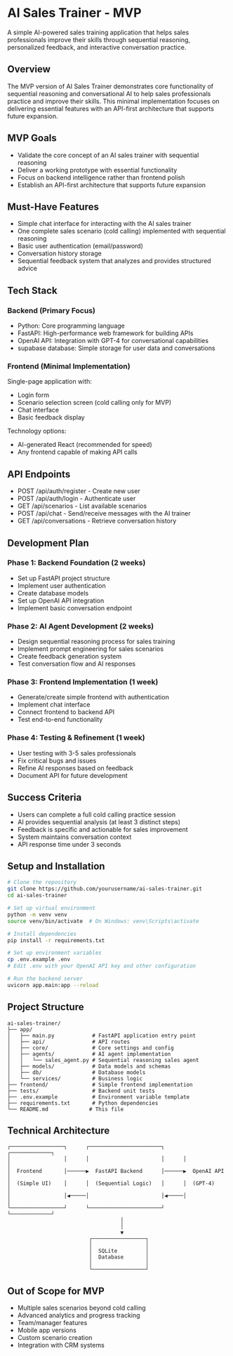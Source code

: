 # AI Sales Trainer - MVP

A simple AI-powered sales training application that helps sales professionals improve their skills through sequential reasoning, personalized feedback, and interactive conversation practice.

## Overview

The MVP version of AI Sales Trainer demonstrates core functionality of sequential reasoning and conversational AI to help sales professionals practice and improve their skills. This minimal implementation focuses on delivering essential features with an API-first architecture that supports future expansion.

## MVP Goals

- Validate the core concept of an AI sales trainer with sequential reasoning
- Deliver a working prototype with essential functionality
- Focus on backend intelligence rather than frontend polish
- Establish an API-first architecture that supports future expansion

## Must-Have Features

- Simple chat interface for interacting with the AI sales trainer
- One complete sales scenario (cold calling) implemented with sequential reasoning
- Basic user authentication (email/password)
- Conversation history storage
- Sequential feedback system that analyzes and provides structured advice

## Tech Stack

### Backend (Primary Focus)

- Python: Core programming language
- FastAPI: High-performance web framework for building APIs
- OpenAI API: Integration with GPT-4 for conversational capabilities
- supabase database: Simple storage for user data and conversations


### Frontend (Minimal Implementation)

Single-page application with:
- Login form
- Scenario selection screen (cold calling only for MVP)
- Chat interface
- Basic feedback display

Technology options:
- AI-generated React (recommended for speed)
- Any frontend capable of making API calls

## API Endpoints

- POST /api/auth/register - Create new user
- POST /api/auth/login - Authenticate user
- GET /api/scenarios - List available scenarios
- POST /api/chat - Send/receive messages with the AI trainer
- GET /api/conversations - Retrieve conversation history

## Development Plan

### Phase 1: Backend Foundation (2 weeks)
- Set up FastAPI project structure
- Implement user authentication
- Create database models
- Set up OpenAI API integration
- Implement basic conversation endpoint

### Phase 2: AI Agent Development (2 weeks)
- Design sequential reasoning process for sales training
- Implement prompt engineering for sales scenarios
- Create feedback generation system
- Test conversation flow and AI responses

### Phase 3: Frontend Implementation (1 week)
- Generate/create simple frontend with authentication
- Implement chat interface
- Connect frontend to backend API
- Test end-to-end functionality

### Phase 4: Testing & Refinement (1 week)
- User testing with 3-5 sales professionals
- Fix critical bugs and issues
- Refine AI responses based on feedback
- Document API for future development

## Success Criteria

- Users can complete a full cold calling practice session
- AI provides sequential analysis (at least 3 distinct steps)
- Feedback is specific and actionable for sales improvement
- System maintains conversation context
- API response time under 3 seconds

## Setup and Installation

```bash
# Clone the repository
git clone https://github.com/yourusername/ai-sales-trainer.git
cd ai-sales-trainer

# Set up virtual environment
python -m venv venv
source venv/bin/activate  # On Windows: venv\Scripts\activate

# Install dependencies
pip install -r requirements.txt

# Set up environment variables
cp .env.example .env
# Edit .env with your OpenAI API key and other configuration

# Run the backend server
uvicorn app.main:app --reload
```

## Project Structure

```
ai-sales-trainer/
├── app/
│   ├── main.py            # FastAPI application entry point
│   ├── api/               # API routes
│   ├── core/              # Core settings and config
│   ├── agents/            # AI agent implementation
│   │   └── sales_agent.py # Sequential reasoning sales agent
│   ├── models/            # Data models and schemas
│   ├── db/                # Database models
│   └── services/          # Business logic
├── frontend/              # Simple frontend implementation
├── tests/                 # Backend unit tests
├── .env.example           # Environment variable template
├── requirements.txt       # Python dependencies
└── README.md             # This file
```

## Technical Architecture

```
┌─────────────────┐      ┌───────────────────────┐      ┌─────────────┐
│                 │      │                       │      │             │
│  Frontend       │──────▶  FastAPI Backend      │──────▶  OpenAI API │
│  (Simple UI)    │      │  (Sequential Logic)   │      │  (GPT-4)    │
│                 │◀─────│                       │◀─────│             │
└─────────────────┘      └───────────────────────┘      └─────────────┘
                                    │
                                    │
                                    ▼
                          ┌─────────────────┐
                          │                 │
                          │  SQLite         │
                          │  Database       │
                          │                 │
                          └─────────────────┘
```

## Out of Scope for MVP

- Multiple sales scenarios beyond cold calling
- Advanced analytics and progress tracking
- Team/manager features
- Mobile app versions
- Custom scenario creation
- Integration with CRM systems 